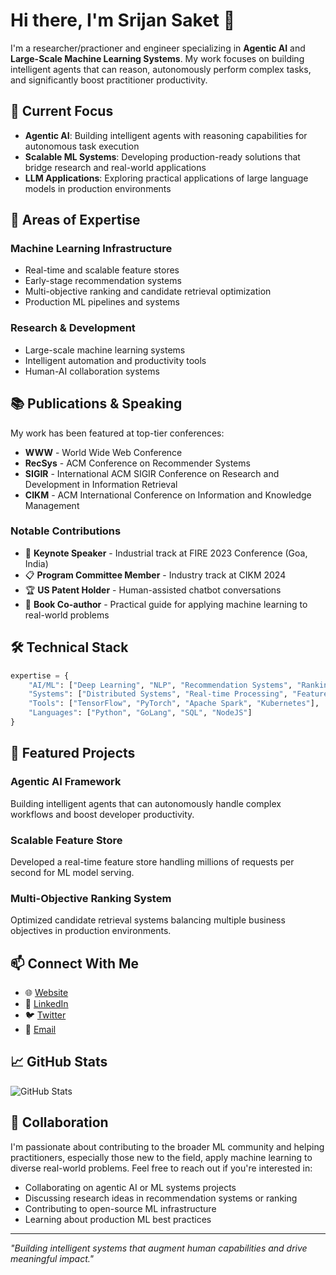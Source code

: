 # Hi there, I'm Srijan Saket 👋

I'm a researcher/practioner and engineer specializing in **Agentic AI** and **Large-Scale Machine Learning Systems**. My work focuses on building intelligent agents that can reason, autonomously perform complex tasks, and significantly boost practitioner productivity.

## 🔬 Current Focus

- **Agentic AI**: Building intelligent agents with reasoning capabilities for autonomous task execution
- **Scalable ML Systems**: Developing production-ready solutions that bridge research and real-world applications
- **LLM Applications**: Exploring practical applications of large language models in production environments

## 💼 Areas of Expertise

### Machine Learning Infrastructure
- Real-time and scalable feature stores
- Early-stage recommendation systems
- Multi-objective ranking and candidate retrieval optimization
- Production ML pipelines and systems

### Research & Development
- Large-scale machine learning systems
- Intelligent automation and productivity tools
- Human-AI collaboration systems

## 📚 Publications & Speaking

My work has been featured at top-tier conferences:
- **WWW** - World Wide Web Conference
- **RecSys** - ACM Conference on Recommender Systems  
- **SIGIR** - International ACM SIGIR Conference on Research and Development in Information Retrieval
- **CIKM** - ACM International Conference on Information and Knowledge Management

### Notable Contributions
- 🎤 **Keynote Speaker** - Industrial track at FIRE 2023 Conference (Goa, India)
- 📋 **Program Committee Member** - Industry track at CIKM 2024
- 🏆 **US Patent Holder** - Human-assisted chatbot conversations
- 📖 **Book Co-author** - Practical guide for applying machine learning to real-world problems

## 🛠️ Technical Stack

```python
expertise = {
    "AI/ML": ["Deep Learning", "NLP", "Recommendation Systems", "Ranking Algorithms"],
    "Systems": ["Distributed Systems", "Real-time Processing", "Feature Engineering"],
    "Tools": ["TensorFlow", "PyTorch", "Apache Spark", "Kubernetes"],
    "Languages": ["Python", "GoLang", "SQL", "NodeJS"]
}
```

## 🌟 Featured Projects

### Agentic AI Framework
Building intelligent agents that can autonomously handle complex workflows and boost developer productivity.

### Scalable Feature Store
Developed a real-time feature store handling millions of requests per second for ML model serving.

### Multi-Objective Ranking System
Optimized candidate retrieval systems balancing multiple business objectives in production environments.

## 📫 Connect With Me

- 🌐 [Website](https://sites.google.com/view/srijansaket)
- 💼 [LinkedIn](linkedin.com/in/srijansaket/)
- 🐦 [Twitter](#) <!-- Add your Twitter/X handle -->
- 📧 [Email](#) <!-- srijanskt@gmail.com -->

## 📈 GitHub Stats

![GitHub Stats](https://github-readme-stats.vercel.app/api?username=srijansk&show_icons=true&theme=dark)

## 🤝 Collaboration

I'm passionate about contributing to the broader ML community and helping practitioners, especially those new to the field, apply machine learning to diverse real-world problems. Feel free to reach out if you're interested in:

- Collaborating on agentic AI or ML systems projects
- Discussing research ideas in recommendation systems or ranking
- Contributing to open-source ML infrastructure
- Learning about production ML best practices

---

*"Building intelligent systems that augment human capabilities and drive meaningful impact."*

